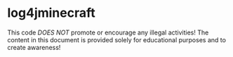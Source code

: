 # log4jminecraft
This code *DOES NOT* promote or encourage any illegal activities!
The content in this document is provided solely for educational purposes and to create awareness!
